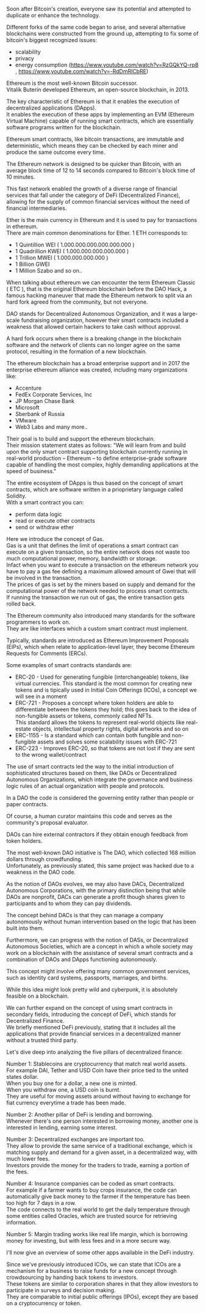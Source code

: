 Soon after Bitcoin's creation, everyone saw its potential and attempted to duplicate or enhance the technology.

Different forks of the same code began to arise, and several alternative blockchains were constructed from the ground up, attempting to fix some of bitcoin's biggest recognized issues:  
- scalability  
- privacy  
- energy consumption  (https://www.youtube.com/watch?v=RzGQkYQ-rp8 , https://www.youtube.com/watch?v=-RdDmRlCbRE)

Ethereum is the most well-known Bitcoin successor.  
Vitalik Buterin developed Ethereum, an open-source blockchain, in 2013.  

The key characteristic of Ethereum is that it enables the execution of decentralized applications (DApps).  
It enables the execution of these apps by implementing an EVM (Ethereum Virtual Machine) capable of running smart contracts, which are essentially software programs written for the blockchain.  

Ethereum smart contracts, like bitcoin transactions, are immutable and deterministic, which means they can be checked by each miner and produce the same outcome every time.  

The Ethereum network is designed to be quicker than Bitcoin, with an average block time of 12 to 14 seconds compared to Bitcoin's block time of 10 minutes.  

This fast network enabled the growth of a diverse range of financial services that fall under the category of DeFi (Decentralized Finance), allowing for the supply of common financial services without the need of financial intermediaries.  

Ether is the main currency in Ethereum and it is used to pay for transactions in ethereum.  
There are main common denominations for Ether.
1 ETH corresponds to:
- 1 Quintillion WEI ( 1.000.000.000.000.000.000 )
- 1 Quadrillion KWEI ( 1.000.000.000.000.000 )
- 1 Trillion MWEI ( 1.000.000.000.000 )
- 1 Billion GWEI
- 1 Million Szabo
and so on..  

When talking about ethereum we can encounter the term Ethereum Classic ( ETC ), that is the original Ethereum blockchain before the DAO Hack, a famous hacking maneuver that made the Ethereum network to split via an hard fork agreed from the community, but not everyone.  

DAO stands for Decentralized Autonomous Organization, and it was a large-scale fundraising organization, however their smart contracts included a weakness that allowed certain hackers to take cash without approval.  

A hard fork occurs when there is a breaking change in the blockchain software and the network of clients can no longer agree on the same protocol, resulting in the formation of a new blockchain.  

The ethereum blockchain has a broad enterprise support and in 2017 the enterprise ethereum alliance was created, including many organizations like:
- Accenture
- FedEx Corporate Services, Inc
- JP Morgan Chase Bank
- Microsoft
- Sberbank of Russia
- VMware
- Web3 Labs
and many more..

Their goal is to build and support the ethereum blockchain.  
Their mission statement states as follows: "We will learn from and build upon the only smart contract supporting blockchain currently running in real-world production – Ethereum – to define enterprise-grade software capable of handling the most complex, highly demanding applications at the speed of business."

The entire ecosystem of DApps is thus based on the concept of smart contracts, which are software written in a prioprietary language called Solidity.  
With a smart contract you can:
- perform data logic
- read or execute other contracts
- send or withdraw ether

Here we introduce the concept of Gas.  
Gas is a unit that defines the limit of operations a smart contract can execute on a given transaction, so the entire network does not waste too much computational power, memory, bandwidth or storage.  
Infact when you want to execute a transaction on the ethereum network you have to pay a gas fee defining a maximum allowed amount of Gwei that will be involved in the transaction.  
The prices of gas is set by the miners based on supply and demand for the computational power of the network needed to process smart contracts.  
If running the transaction we run out of gas, the entire transaction gets rolled back.  

The Ethereum community also introduced many standards for the software programmers to work on.  
They are like interfaces which a custom smart contract must implement.  

Typically, standards are introduced as Ethereum Improvement Proposals (EIPs), which when relate to application-level layer, they become Ethereum Requests for Comments (ERCs).  

Some examples of smart contracts standards are:  
- ERC-20 - Used for generating fungible (interchangeable) tokens, like virtual currencies.
This standard is the most common for creating new tokens and is tipically used in Initial Coin Offerings (ICOs), a concept we will see in a moment
- ERC-721 - Proposes a concept where token holders are able to differentiate between the tokens they hold; this goes back to the idea of non-fungible assets or tokens, commonly called NFTs.  
This standard allows the tokens to represent real-world objects like real-estate objects, intellectual property rights, digital artworks and so on
- ERC-1155 - Is a standard which can contain both fungible and non-fungible assets and solves some scalability issues with ERC-721
- ERC-223 - Improves ERC-20, so that tokens are not lost if they are sent to the wrong wallet/contract

The use of smart contracts led the way to the initial introduction of sophisticated structures based on them, like DAOs or Decentralized Autonomous Organizations, which integrate the governance and business logic rules of an actual organization with people and protocols.  

In a DAO the code is considered the governing entity rather than people or paper contracts.  

Of course, a human curator maintains this code and serves as the community's proposal evaluator.  

DAOs can hire external contractors if they obtain enough feedback from token holders.  

The most well-known DAO initiative is The DAO, which collected 168 million dollars through crowdfunding.  
Unfortunately, as previously stated, this same project was hacked due to a weakness in the DAO code.  

As the notion of DAOs evolves, we may also have DACs, Decentralized Autonomous Corporations, with the primary distinction being that while DAOs are nonprofit, DACs can generate a profit though shares given to participants and to whom they can pay dividends.  

The concept behind DACs is that they can manage a company autonomously without human intervention based on the logic that has been built into them.  

Furthermore, we can progress with the notion of DASs, or Decentralized Autonomous Societies, which are a concept in which a whole society may work on a blockchain with the assistance of several smart contracts and a combination of DAOs and DApps functioning autonomously.  

This concept might involve offering many common government services, such as identity card systems, passports, marriages, and births.   

While this idea might look pretty wild and cyberpunk, it is absolutely feasible on a blockchain.  

We can further expand on the concept of using smart contracts in secondary fields, introducing the concept of DeFi, which stands for Decentralized Finance.  
We briefly mentioned DeFi previously, stating that it includes all the applications that provide financial services in a decentralized manner without a trusted third party.  

Let's dive deep into analyzing the five pillars of decentralized finance:  

Number 1:
Stablecoins are cryptocurrency that match real world assets.  
For example DAI, Tether and USD Coin have their price tied to the united states dollar.  
When you buy one for a dollar, a new one is minted.  
When you withdraw one, a USD coin is burnt.  
They are useful for moving assets around without having to exchange for fiat currency everytime a trade has been made.

Number 2:
Another pillar of DeFi is lending and borrowing.  
Whenever there's one person interested in borrowing money, another one is interested in lending, earning some interest.  

Number 3:
Decentralized exchanges are important too.  
They allow to provide the same service of a traditional exchange, which is matching supply and demand for a given asset, in a decentralized way, with much lower fees.  
Investors provide the money for the traders to trade, earning a portion of the fees.

Number 4:
Insurance companies can be coded as smart contracts.  
For example if a farmer wants to buy crops insurance, the code can automatically give back money to the farmer if the temperature has been too high for 7 days in a row.  
The code connects to the real world to get the daily temperature through some entities called Oracles, which are trusted source for retrieving information.

Number 5:
Margin trading works like real life margin, which is borrowing money for investing, but with less fees and in a more secure way.

I'll now give an overview of some other apps available in the DeFi industry.






Since we've previously introduced ICOs, we can state that ICOs are a mechanism for a business to raise funds for a new concept through crowdsourcing by handing back tokens to investors.  
These tokens are similar to corporation shares in that they allow investors to participate in surveys and decision making.  
They are comparable to initial public offerings (IPOs), except they are based on a cryptocurrency or token.

